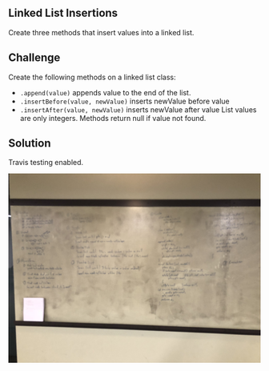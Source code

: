 ## Linked List Insertions

Create three methods that insert values into a linked list.

## Challenge

Create the following methods on a linked list class:
 - `.append(value)` appends value to the end of the list.
 - `.insertBefore(value, newValue)` inserts newValue before value
 - `.insertAfter(value, newValue)` inserts newValue after value
List values are only integers.
Methods return null if value not found.


## Solution

Travis testing enabled.

![](../assets/06-ll-insertions.jpg)